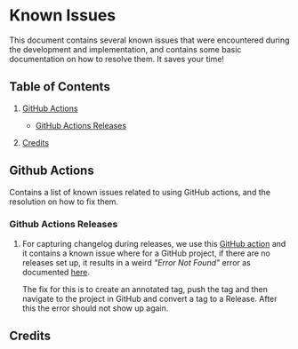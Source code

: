 # Known Issues

This document contains several known issues that were encountered during the development and implementation, and contains
some basic documentation on how to resolve them. It saves your time!

## <a name='TOC'>Table of Contents</a>

1. [GitHub Actions](#gh-actions)
    * [GitHub Actions Releases](#gh-actions-releases)

2. [Credits](#credits)

## <a name='gh-actions'>Github Actions</a>

Contains a list of known issues related to using GitHub actions, and the resolution on how to fix them.

### <a name='gh-actions-releases'>Github Actions Releases</a>

1. For capturing changelog during releases, we use this [GitHub action](https://github.com/metcalfc/changelog-generator) 
   and it contains a known issue where for a GitHub project, if there are no releases set up, it results in a weird
   _"Error Not Found"_ error as documented [here](https://github.com/metcalfc/changelog-generator#error-not-found).
   
   The fix for this is to create an annotated tag, push the tag and then navigate to the project in GitHub and convert
   a tag to a Release. After this the error should not show up again.


## <a name='credits'>Credits</a>

